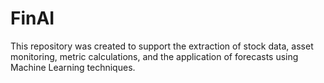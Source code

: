 # FinAI
This repository was created to support the extraction of stock data, asset monitoring, metric calculations, and the application of forecasts using Machine Learning techniques.
